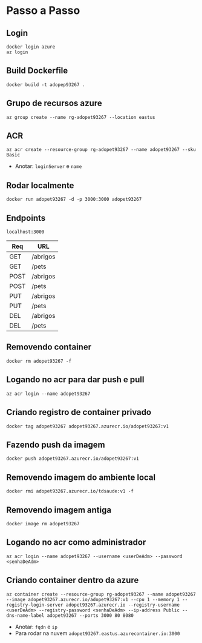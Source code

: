 # Passo a Passo

## Login
`docker login azure`
<br/>
`az login`

## Build Dockerfile
`docker build -t adopep93267 .`

## Grupo de recursos azure
`az group create --name rg-adopet93267 --location eastus`

## ACR
`az acr create --resource-group rg-adopet93267 --name adopet93267 --sku Basic`
- Anotar: `loginServer` e `name`

## Rodar localmente
`docker run adopet93267 -d -p 3000:3000 adopet93267`

## Endpoints 
`localhost:3000`

| Req | URL |
|-----|-----|
| GET | /abrigos |
| GET | /pets |
| POST | /abrigos |
| POST | /pets |
| PUT | /abrigos |
| PUT | /pets |
| DEL | /abrigos |
| DEL | /pets |

## Removendo container
`docker rm adopet93267 -f`

## Logando no acr para dar push e pull
`az acr login --name adopet93267`

## Criando registro de container privado
`docker tag adopet93267 adopet93267.azurecr.io/adopet93267:v1`

## Fazendo push da imagem
`docker push adopet93267.azurecr.io/adopet93267:v1`

## Removendo imagem do ambiente local
`docker rmi adopet93267.azurecr.io/tdsaude:v1 -f`

## Removendo imagem antiga
`docker image rm adopet93267`

## Logando no acr como administrador
`az acr login --name adopet93267 --username <userDeAdm> --password <senhaDeAdm>`

## Criando container dentro da azure
`az container create --resource-group rg-adopet93267 --name adopet93267 --image adopet93267.azurecr.io/adopet93267:v1 --cpu 1 --memory 1 --registry-login-server adopet93267.azurecr.io --registry-username <userDeAdm> --registry-password <senhaDeAdm> --ip-address Public --dns-name-label adopet93267 --ports 3000 80 8080`
- Anotar: `fqdn` e `ip`
- Para rodar na nuvem `adopet93267.eastus.azurecontainer.io:3000`
